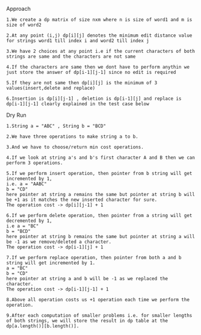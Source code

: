 Approach

    1.We create a dp matrix of size nxm where n is size of word1 and m is size of word2

    2.At any point (i,j) dp[i][j] denotes the minimum edit distance value for strings word1 till index i and word2 till index j

    3.We have 2 choices at any point i.e if the current characters of both strings are same and the characters are not same

    4.If the characters are same then we dont have to perform anythin we just store the answer of dp[i-1][j-1] since no edit is required

    5.If they are not same then dp[i][j] is the minimum of 3 values(insert,delete and replace) 

    6.Insertion is dp[i][j-1] , deletion is dp[i-1][j] and replace is dp[i-1][j-1] clearly explained in the test case below


Dry Run

    1.String a = "ABC" , String b = "BCD"
    
    2.We have three operations to make string a to b.
    
    3.And we have to choose/return min cost operations.
    
    4.If we look at string a's and b's first character A and B then we can perform 3 operations.

    5.If we perform insert operation, then pointer from b string will get incremented by 1,
    i.e. a = "AABC"
    b = "CD"
    here pointer at string a remains the same but pointer at string b will be +1 as it matches the new inserted character for sure.
    The operation cost -> dp[i][j-1] + 1

    6.If we perform delete operation, then pointer from a string will get decremented by 1,
    i.e a = "BC"
    b = "BCD"
    here pointer at string b remains the same but pointer at string a will be -1 as we remove/deleted a character.
    The operation cost -> dp[i-1][j] + 1

    7.If we perform replace operation, then pointer from both a and b string will get incremented by 1.
    a = "BC"
    b = "CD"
    here pointer at string a and b will be -1 as we replaced the character.
    The operation cost -> dp[i-1][j-1] + 1

    8.Above all operation costs us +1 operation each time we perform the operation.
    
    9.After each computation of smaller problems i.e. for smaller lengths of both strings, we will store the result in dp table at the dp[a.length()][b.length()].


